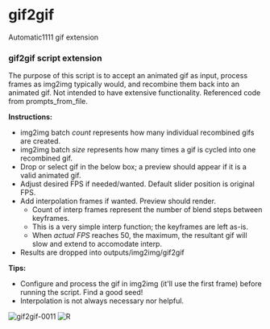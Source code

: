 # gif2gif
Automatic1111 gif extension

### gif2gif script extension

The purpose of this script is to accept an animated gif as input, process frames as img2img typically would, and recombine them back into an animated gif. Not intended to have extensive functionality. Referenced code from prompts_from_file.

**Instructions:**
 - img2img batch *count* represents how many individual recombined gifs are created.
 - img2img batch *size* represents how many times a gif is cycled into one recombined gif.
 - Drop or select gif in the below box; a preview should appear if it is a valid animated gif.
 - Adjust desired FPS if needed/wanted. Default slider position is original FPS.
 - Add interpolation frames if wanted. Preview should render.
   - Count of interp frames represent the number of blend steps between keyframes.
   - This is a very simple interp function; the keyframes are left as-is.
   - When *actual FPS* reaches 50, the maximum, the resultant gif will slow and extend to accomodate interp.
 - Results are dropped into outputs/img2img/gif2gif

**Tips:**
 - Configure and process the gif in img2img (it'll use the first frame) before running the script. Find a good seed!
 - Interpolation is not always necessary nor helpful.

![gif2gif-0011](https://user-images.githubusercontent.com/93007558/216517468-ce188729-5472-4558-a1bc-4059af1e0bc4.gif) ![R](https://user-images.githubusercontent.com/93007558/216517487-542271b1-6fdb-4e54-a261-e500f5cc5c7a.gif)
